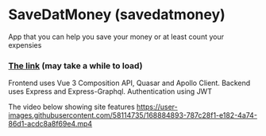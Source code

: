 # SaveDatMoney (savedatmoney)

App that you can help you save your money or at least count your expensies
### [The link](https://savedatmoney.herokuapp.com/) (may take a while to load)

Frontend uses Vue 3 Composition API, Quasar and Apollo Client.
Backend uses Express and Express-Graphql.
Authentication using JWT

The video below showing site features
https://user-images.githubusercontent.com/58114735/168884893-787c28f1-e182-4a74-86d1-acdc8a8f69e4.mp4




